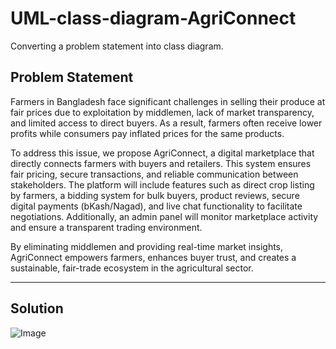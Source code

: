 # UML-class-diagram-AgriConnect
Converting a problem statement into class diagram.
## Problem Statement
Farmers in Bangladesh face significant challenges in selling their produce at fair prices due to exploitation by middlemen, lack of market transparency, and limited access to direct buyers. As a result, farmers often receive lower profits while consumers pay inflated prices for the same products.

To address this issue, we propose AgriConnect, a digital marketplace that directly connects farmers with buyers and retailers. This system ensures fair pricing, secure transactions, and reliable communication between stakeholders. The platform will include features such as direct crop listing by farmers, a bidding system for bulk buyers, product reviews, secure digital payments (bKash/Nagad), and live chat functionality to facilitate negotiations. Additionally, an admin panel will monitor marketplace activity and ensure a transparent trading environment.

By eliminating middlemen and providing real-time market insights, AgriConnect empowers farmers, enhances buyer trust, and creates a sustainable, fair-trade ecosystem in the agricultural sector.

---
## Solution


![Image](https://github.com/user-attachments/assets/f71d8591-ee92-4da7-a6d3-f452dcd34fb7)
